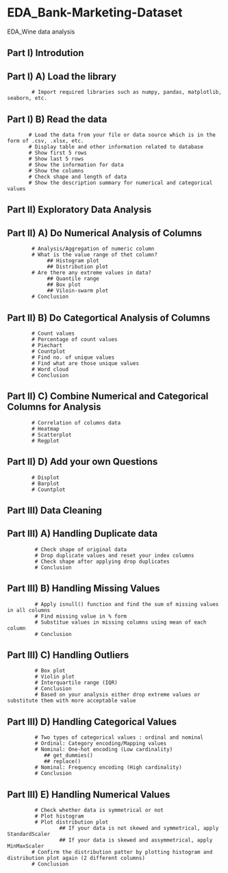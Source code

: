 # EDA_Bank-Marketing-Dataset

EDA_Wine data analysis

## Part I) Introdution 
## Part I)  A) Load the library
            # Import required libraries such as numpy, pandas, matplotlib, seaborn, etc.

## Part I) B) Read the data
           # Load the data from your file or data source which is in the form of .csv, .xlsx, etc.
           # Display table and other information related to database
           # Show first 5 rows
           # Show last 5 rows
           # Show the information for data 
           # Show the columns
           # Check shape and length of data
           # Show the description summary for numerical and categorical values 

## Part II) Exploratory Data Analysis
## Part II) A) Do Numerical Analysis of Columns
            # Analysis/Aggregation of numeric column
            # What is the value range of thet column?
                 ## Histogram plot
                 ## Distribution plot
            # Are there any extreme values in data?
                 ## Quantile range
                 ## Box plot
                 ## Viloin-swarm plot
            # Conclusion

## Part II) B) Do Categortical  Analysis of Columns
            # Count values
            # Percentage of count values
            # Piechart
            # Countplot
            # Find no. of unique values
            # Find what are those unique values
            # Word cloud
            # Conclusion
 
## Part II) C) Combine Numerical and Categorical Columns for Analysis
            # Correlation of columns data
            # Heatmap
            # Scatterplot
            # Regplot

## Part II) D) Add your own Questions
            # Displot
            # Barplot
            # Countplot

## Part III) Data Cleaning
## Part III) A) Handling Duplicate data
             # Check shape of original data
             # Drop duplicate values and reset your index columns
             # Check shape after applying drop duplicates
             # Conclusion

## Part III) B)  Handling Missing Values
             # Apply isnull() function and find the sum of missing values in all columns
             # Find missing value in % form
             # Substitue values in missing columns using mean of each column
             # Conclusion

## Part III) C) Handling Outliers 
             # Box plot
             # Violin plot
             # Interquartile range (IQR)
             # Conclusion
             # Based on your analysis either drop extreme values or substitute them with more acceptable value

## Part III) D) Handling Categorical Values
             # Two types of categorical values : ordinal and nominal
             # Ordinal: Category encoding/Mapping values
             # Nominal: One-hot encoding (Low cardinality)
                ## get_dummies() 
                ## replace()
             # Nominal: Frequency encoding (High cardinality)
             # Conclusion             

## Part III) E) Handling Numerical Values
             # Check whether data is symmetrical or not
             # Plot histogram
             # Plot distribution plot
                     ## If your data is not skewed and symmetrical, apply StandardScaler
                     ## If your data is skewed and assymmetrical, apply MinMaxScaler
            # Confirm the distribution patter by plotting histogram and distribution plot again (2 different columns)
            # Conclusion          
          
            
            
